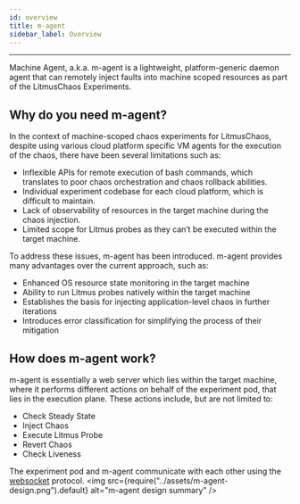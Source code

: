 ```yaml
---
id: overview
title: m-agent
sidebar_label: Overview
---
```


---

Machine Agent, a.k.a. m-agent is a lightweight, platform-generic daemon agent that can remotely inject faults into machine scoped resources as part of the LitmusChaos Experiments.

## Why do you need m-agent?
In the context of machine-scoped chaos experiments for LitmusChaos, despite using various cloud platform specific VM agents for the execution of the chaos, there have been several limitations such as:
- Inflexible APIs for remote execution of bash commands, which translates to poor chaos orchestration and chaos rollback abilities.
- Individual experiment codebase for each cloud platform, which is difficult to maintain.
- Lack of observability of resources in the target machine during the chaos injection.
- Limited scope for Litmus probes as they can’t be executed within the target machine.

To address these issues, m-agent has been introduced. m-agent provides many advantages over the current approach, such as:
- Enhanced OS resource state monitoring in the target machine
- Ability to run Litmus probes natively within the target machine
- Establishes the basis for injecting application-level chaos in further iterations
- Introduces error classification for simplifying the process of their mitigation

## How does m-agent work?
m-agent is essentially a web server which lies within the target machine, where it performs different actions on behalf of the experiment pod, that lies in the execution plane. These actions include, but are not limited to:
- Check Steady State
- Inject Chaos
- Execute Litmus Probe
- Revert Chaos
- Check Liveness

The experiment pod and m-agent communicate with each other using the [websocket](https://en.wikipedia.org/wiki/WebSocket) protocol.
<img src={require("../assets/m-agent-design.png").default} alt="m-agent design summary" />

